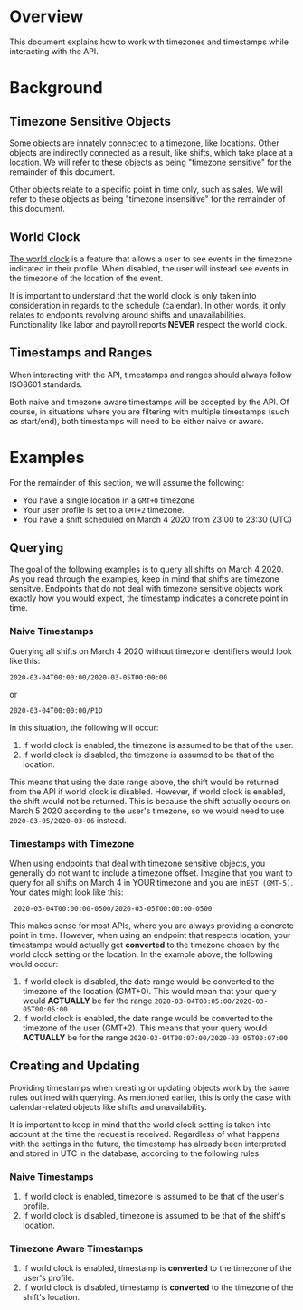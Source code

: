 # Overview

This document explains how to work with timezones and timestamps while interacting with the API.

# Background

## Timezone Sensitive Objects

Some objects are innately connected to a timezone, like locations. Other objects are
indirectly connected as a result, like shifts, which take place at a location. We
will refer to these objects as being "timezone sensitive" for the remainder
of this document.

Other objects relate to a specific point in time only, such as sales. We will refer
to these objects as being "timezone insensitive" for the remainder of this document.

## World Clock

[The world clock](https://support.getsling.com/en/articles/2016187-does-sling-convert-shift-times-based-on-different-time-zones)
 is a feature that allows a user to see events in the timezone indicated in their
profile. When disabled, the user will instead see events in the timezone of the location of the
event.

It is important to understand that the world clock is only taken into consideration
in regards to the schedule (calendar). In other words, it only relates to endpoints
revolving around shifts and unavailabilities. Functionality like labor and payroll
reports **NEVER** respect the world clock.

## Timestamps and Ranges

When interacting with the API, timestamps and ranges should always follow ISO8601 standards.

Both naive and timezone aware timestamps will be accepted by the API. Of course, in
situations where you are filtering with multiple timestamps (such as start/end),
both timestamps will need to be either naive or aware.

# Examples

For the remainder of this section, we will assume the following:
* You have a single location in a `GMT+0` timezone
* Your user profile is set to a `GMT+2` timezone.
* You have a shift scheduled on March 4 2020 from 23:00 to 23:30 (UTC)

## Querying

The goal of the following examples is to query all shifts on March 4 2020.
As you read through the examples, keep in mind that shifts are timezone sensitve.
Endpoints that do not deal with timezone sensitive objects work exactly how you would
expect, the timestamp indicates a concrete point in time.

### Naive Timestamps

Querying all shifts on March 4 2020 without timezone identifiers would look like this:

```
2020-03-04T00:00:00/2020-03-05T00:00:00
```
or
```
2020-03-04T00:00:00/P1D
```

In this situation, the following will occur:

1. If world clock is enabled, the timezone is assumed to be that of the user.
2. If world clock is disabled, the timezone is assumed to be that of the location.

This means that using the date range above, the shift would be returned from the API
if world clock is disabled. However, if world clock is enabled, the shift would not be
returned. This is because the shift actually occurs on March 5 2020 according to the
user's timezone, so we would need to use `2020-03-05/2020-03-06` instead.

### Timestamps with Timezone

When using endpoints that deal with timezone sensitive objects, you generally do not
want to include a timezone offset. Imagine that you want to query for all shifts
on March 4 in YOUR timezone and you are in`EST (GMT-5)`. Your dates might look like this:

```
 2020-03-04T00:00:00-0500/2020-03-05T00:00:00-0500
```

This makes sense for most APIs, where you are always providing a concrete point in time.
However, when using an endpoint that respects location, your timestamps would
actually get **converted** to the timezone chosen by the world clock setting or the location.
In the example above, the following would occur:

1. If world clock is disabled, the date range would be converted to the timezone of
   the location (GMT+0). This would mean that your query would **ACTUALLY** be for
   the range `2020-03-04T00:05:00/2020-03-05T00:05:00`
2. If world clock is enabled, the date range would be converted to the timezone of
   the user (GMT+2). This means that your query would **ACTUALLY** be for the range
   `2020-03-04T00:07:00/2020-03-05T00:07:00`

## Creating and Updating

Providing timestamps when creating or updating objects work by the same rules outlined
with querying. As mentioned earlier, this is only the case with calendar-related
objects like shifts and unavailability.

It is important to keep in mind that the world clock setting is taken into account
at the time the request is received. Regardless of what happens with the settings
in the future, the timestamp has already been interpreted and stored in UTC in
the database, according to the following rules.

### Naive Timestamps

1. If world clock is enabled, timezone is assumed to be that of the user's profile.
2. If world clock is disabled, timezone is assumed to be that of the shift's location.


### Timezone Aware Timestamps

1. If world clock is enabled, timestamp is **converted** to the timezone of the user's profile.
2. If world clock is disabled, timestamp is **converted** to the timezone of the shift's location.
